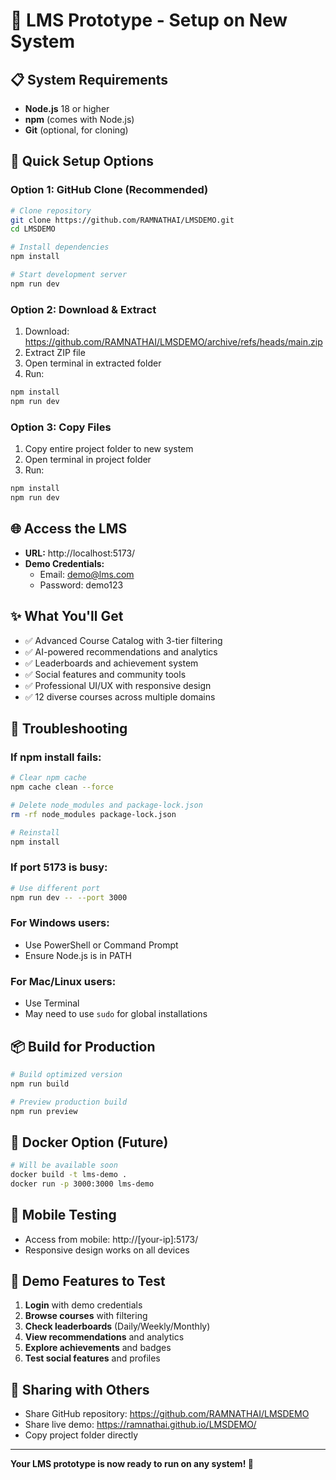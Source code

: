 # 🚀 LMS Prototype - Setup on New System

## 📋 **System Requirements**
- **Node.js** 18 or higher
- **npm** (comes with Node.js)
- **Git** (optional, for cloning)

## 🎯 **Quick Setup Options**

### **Option 1: GitHub Clone (Recommended)**
```bash
# Clone repository
git clone https://github.com/RAMNATHAI/LMSDEMO.git
cd LMSDEMO

# Install dependencies
npm install

# Start development server
npm run dev
```

### **Option 2: Download & Extract**
1. Download: https://github.com/RAMNATHAI/LMSDEMO/archive/refs/heads/main.zip
2. Extract ZIP file
3. Open terminal in extracted folder
4. Run:
```bash
npm install
npm run dev
```

### **Option 3: Copy Files**
1. Copy entire project folder to new system
2. Open terminal in project folder
3. Run:
```bash
npm install
npm run dev
```

## 🌐 **Access the LMS**
- **URL:** http://localhost:5173/
- **Demo Credentials:** 
  - Email: demo@lms.com
  - Password: demo123

## ✨ **What You'll Get**
- ✅ Advanced Course Catalog with 3-tier filtering
- ✅ AI-powered recommendations and analytics
- ✅ Leaderboards and achievement system
- ✅ Social features and community tools
- ✅ Professional UI/UX with responsive design
- ✅ 12 diverse courses across multiple domains

## 🔧 **Troubleshooting**

### **If npm install fails:**
```bash
# Clear npm cache
npm cache clean --force

# Delete node_modules and package-lock.json
rm -rf node_modules package-lock.json

# Reinstall
npm install
```

### **If port 5173 is busy:**
```bash
# Use different port
npm run dev -- --port 3000
```

### **For Windows users:**
- Use PowerShell or Command Prompt
- Ensure Node.js is in PATH

### **For Mac/Linux users:**
- Use Terminal
- May need to use `sudo` for global installations

## 📦 **Build for Production**
```bash
# Build optimized version
npm run build

# Preview production build
npm run preview
```

## 🐳 **Docker Option (Future)**
```bash
# Will be available soon
docker build -t lms-demo .
docker run -p 3000:3000 lms-demo
```

## 📱 **Mobile Testing**
- Access from mobile: http://[your-ip]:5173/
- Responsive design works on all devices

## 🎯 **Demo Features to Test**
1. **Login** with demo credentials
2. **Browse courses** with filtering
3. **Check leaderboards** (Daily/Weekly/Monthly)
4. **View recommendations** and analytics
5. **Explore achievements** and badges
6. **Test social features** and profiles

## 🌟 **Sharing with Others**
- Share GitHub repository: https://github.com/RAMNATHAI/LMSDEMO
- Share live demo: https://ramnathai.github.io/LMSDEMO/
- Copy project folder directly

---

**Your LMS prototype is now ready to run on any system! 🎉**
